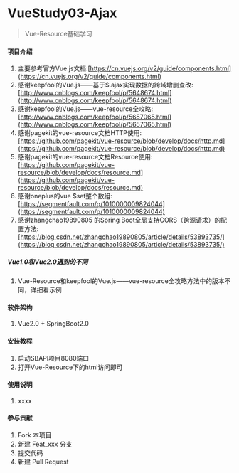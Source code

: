 # VueStudy03-Ajax

> Vue-Resource基础学习

#### 项目介绍

1. 主要参考官方Vue.js文档:[https://cn.vuejs.org/v2/guide/components.html](https://cn.vuejs.org/v2/guide/components.html)
2. 感谢keepfool的Vue.js——基于$.ajax实现数据的跨域增删查改:[http://www.cnblogs.com/keepfool/p/5648674.html](http://www.cnblogs.com/keepfool/p/5648674.html)
3. 感谢keepfool的Vue.js——vue-resource全攻略:[http://www.cnblogs.com/keepfool/p/5657065.html](http://www.cnblogs.com/keepfool/p/5657065.html)
4. 感谢pagekit的vue-resource文档HTTP使用:[https://github.com/pagekit/vue-resource/blob/develop/docs/http.md](https://github.com/pagekit/vue-resource/blob/develop/docs/http.md)
5. 感谢pagekit的vue-resource文档Resource使用:[https://github.com/pagekit/vue-resource/blob/develop/docs/resource.md](https://github.com/pagekit/vue-resource/blob/develop/docs/resource.md)
6. 感谢oneplus的vue $set整个数组:[https://segmentfault.com/q/1010000009824044](https://segmentfault.com/q/1010000009824044)
7. 感谢zhangchao19890805
的Spring Boot全局支持CORS（跨源请求）的配置方法:[https://blog.csdn.net/zhangchao19890805/article/details/53893735/](https://blog.csdn.net/zhangchao19890805/article/details/53893735/)

##### Vue1.0和Vue2.0遇到的不同

1. Vue-Resource和keepfool的Vue.js——vue-resource全攻略方法中的版本不同，详细看示例

#### 软件架构

1. Vue2.0 + SpringBoot2.0

#### 安装教程

1. 启动SBAPI项目8080端口
2. 打开Vue-Resource下的html访问即可

#### 使用说明

1. xxxx

#### 参与贡献

1. Fork 本项目
2. 新建 Feat_xxx 分支
3. 提交代码
4. 新建 Pull Request
